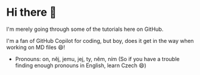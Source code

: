 # Hi there 👋

I'm merely going through some of the tutorials here on GitHub.

I'm a fan of GitHub Copilot for coding, but boy, does it get in the way when working on MD files 😄!

- Pronouns: on, něj, jemu, jej, ty, něm, ním (So if you have a trouble finding enough pronouns in English, learn Czech 😄)

<!--
**vaclavjancaumb/vaclavjancaumb** is a ✨ _special_ ✨ repository because its `README.md` (this file) appears on your GitHub profile.

Here are some ideas to get you started:

- 🔭 I’m currently working on ...
- 🌱 I’m currently learning ...
- 👯 I’m looking to collaborate on ...
- 🤔 I’m looking for help with ...
- 💬 Ask me about ...
- 📫 How to reach me: ...
- 😄 Pronouns: ...
- ⚡ Fun fact: ...
-->
